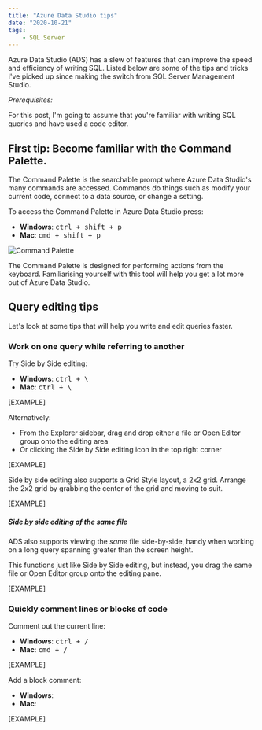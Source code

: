 ```yaml
---
title: "Azure Data Studio tips"
date: "2020-10-21"
tags:
    - SQL Server
---
```


Azure Data Studio (ADS) has a slew of features that can improve the speed and efficiency of writing SQL. Listed below are some of the tips and tricks I've picked up since making the switch from SQL Server Management Studio.

*Prerequisites:*

For this post, I'm going to assume that you're familiar with writing SQL queries and have used a code editor.

## First tip: Become familiar with the Command Palette.

The Command Palette is the searchable prompt where Azure Data Studio's many commands are accessed. Commands do things such as modify your current code, connect to a data source, or change a setting.

To access the Command Palette in Azure Data Studio press:
  * **Windows**: <kbd>ctrl + shift + p</kbd>
  * **Mac**: <kbd>cmd + shift + p</kbd>

<p><img src="CommandPalette.gif" class="article-img" title="Command Palette" alt="Command Palette"></p>

The Command Palette is designed for performing actions from the keyboard. Familiarising yourself with this tool will help you get a lot more out of Azure Data Studio.

## Query editing tips

Let's look at some tips that will help you write and edit queries faster.

### Work on one query while referring to another

Try Side by Side editing:

* **Windows**: <kbd>ctrl + \\</kbd>
* **Mac**: <kbd>ctrl + \\</kbd>

[EXAMPLE]

Alternatively:
* From the Explorer sidebar, drag and drop either a file or Open Editor group onto the editing area
* Or clicking the Side by Side editing icon in the top right corner

[EXAMPLE]

Side by side editing also supports a Grid Style layout, a 2x2 grid. Arrange the 2x2 grid by grabbing the center of the grid and moving to suit.

[EXAMPLE]

##### Side by side editing of the same file

ADS also supports viewing the *same* file side-by-side, handy when working on a long query spanning greater than the screen height.

This functions just like Side by Side editing, but instead, you drag the same file or Open Editor group onto the editing pane.

[EXAMPLE]

### Quickly comment lines or blocks of code

Comment out the current line:
* **Windows**: <kbd>ctrl + /</kbd>
* **Mac**: <kbd>cmd + /</kbd>

[EXAMPLE]

Add a block comment:
* **Windows**:
* **Mac**:

[EXAMPLE]